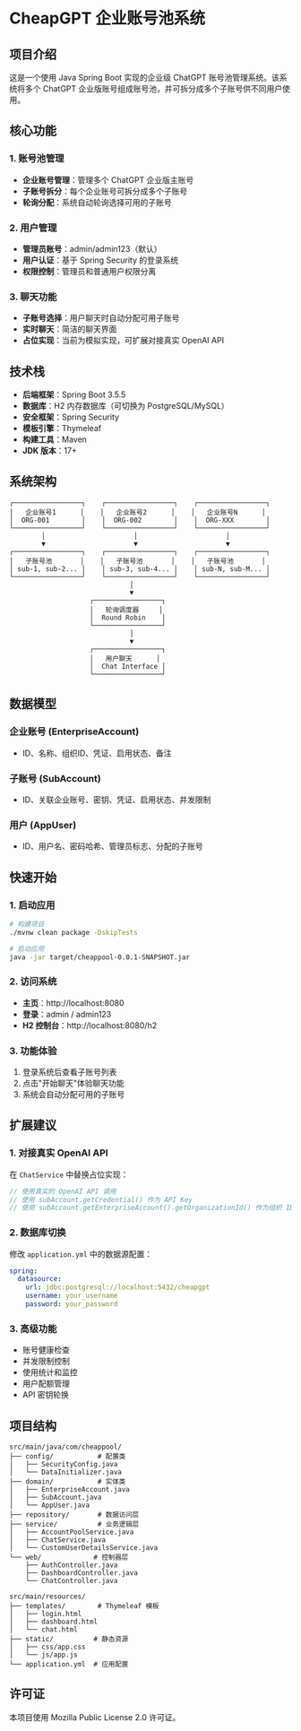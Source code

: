 # CheapGPT 企业账号池系统

## 项目介绍

这是一个使用 Java Spring Boot 实现的企业级 ChatGPT 账号池管理系统。该系统将多个 ChatGPT 企业版账号组成账号池，并可拆分成多个子账号供不同用户使用。

## 核心功能

### 1. 账号池管理
- **企业账号管理**：管理多个 ChatGPT 企业版主账号
- **子账号拆分**：每个企业账号可拆分成多个子账号
- **轮询分配**：系统自动轮询选择可用的子账号

### 2. 用户管理
- **管理员账号**：admin/admin123（默认）
- **用户认证**：基于 Spring Security 的登录系统
- **权限控制**：管理员和普通用户权限分离

### 3. 聊天功能
- **子账号选择**：用户聊天时自动分配可用子账号
- **实时聊天**：简洁的聊天界面
- **占位实现**：当前为模拟实现，可扩展对接真实 OpenAI API

## 技术栈

- **后端框架**：Spring Boot 3.5.5
- **数据库**：H2 内存数据库（可切换为 PostgreSQL/MySQL）
- **安全框架**：Spring Security
- **模板引擎**：Thymeleaf
- **构建工具**：Maven
- **JDK 版本**：17+

## 系统架构

```
┌─────────────────┐    ┌─────────────────┐    ┌─────────────────┐
│   企业账号1      │    │   企业账号2      │    │   企业账号N      │
│  ORG-001        │    │  ORG-002        │    │  ORG-XXX        │
└─────────────────┘    └─────────────────┘    └─────────────────┘
        │                      │                      │
        ▼                      ▼                      ▼
┌─────────────────┐    ┌─────────────────┐    ┌─────────────────┐
│   子账号池       │    │   子账号池       │    │   子账号池       │
│ sub-1, sub-2... │    │ sub-3, sub-4... │    │ sub-N, sub-M... │
└─────────────────┘    └─────────────────┘    └─────────────────┘
                              │
                              ▼
                    ┌─────────────────┐
                    │   轮询调度器     │
                    │  Round Robin    │
                    └─────────────────┘
                              │
                              ▼
                    ┌─────────────────┐
                    │   用户聊天      │
                    │  Chat Interface │
                    └─────────────────┘
```

## 数据模型

### 企业账号 (EnterpriseAccount)
- ID、名称、组织ID、凭证、启用状态、备注

### 子账号 (SubAccount)
- ID、关联企业账号、密钥、凭证、启用状态、并发限制

### 用户 (AppUser)
- ID、用户名、密码哈希、管理员标志、分配的子账号

## 快速开始

### 1. 启动应用
```bash
# 构建项目
./mvnw clean package -DskipTests

# 启动应用
java -jar target/cheappool-0.0.1-SNAPSHOT.jar
```

### 2. 访问系统
- **主页**：http://localhost:8080
- **登录**：admin / admin123
- **H2 控制台**：http://localhost:8080/h2

### 3. 功能体验
1. 登录系统后查看子账号列表
2. 点击"开始聊天"体验聊天功能
3. 系统会自动分配可用的子账号

## 扩展建议

### 1. 对接真实 OpenAI API
在 `ChatService` 中替换占位实现：
```java
// 使用真实的 OpenAI API 调用
// 使用 subAccount.getCredential() 作为 API Key
// 使用 subAccount.getEnterpriseAccount().getOrganizationId() 作为组织 ID
```

### 2. 数据库切换
修改 `application.yml` 中的数据源配置：
```yaml
spring:
  datasource:
    url: jdbc:postgresql://localhost:5432/cheapgpt
    username: your_username
    password: your_password
```

### 3. 高级功能
- 账号健康检查
- 并发限制控制
- 使用统计和监控
- 用户配额管理
- API 密钥轮换

## 项目结构

```
src/main/java/com/cheappool/
├── config/           # 配置类
│   ├── SecurityConfig.java
│   └── DataInitializer.java
├── domain/           # 实体类
│   ├── EnterpriseAccount.java
│   ├── SubAccount.java
│   └── AppUser.java
├── repository/       # 数据访问层
├── service/          # 业务逻辑层
│   ├── AccountPoolService.java
│   ├── ChatService.java
│   └── CustomUserDetailsService.java
└── web/             # 控制器层
    ├── AuthController.java
    ├── DashboardController.java
    └── ChatController.java

src/main/resources/
├── templates/        # Thymeleaf 模板
│   ├── login.html
│   ├── dashboard.html
│   └── chat.html
├── static/          # 静态资源
│   ├── css/app.css
│   └── js/app.js
└── application.yml  # 应用配置
```

## 许可证

本项目使用 Mozilla Public License 2.0 许可证。
